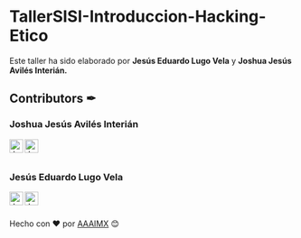 # TallerSISI-Introduccion-Hacking-Etico
Este taller ha sido elaborado por **Jesús Eduardo Lugo Vela** y **Joshua Jesús Avilés Interián.**

## Contributors ✒

<section id="section-joshua">
  <h3>Joshua Jesús Avilés Interián</h3>
  <a href="https://www.linkedin.com/in/joshaviles/">
    <img align="left" alt="Joshua's LinkedIn" width="24px" src="https://cdn.jsdelivr.net/npm/simple-icons@v3/icons/linkedin.svg" />
  </a>
  <a href="https://github.com/JJoosh/">
    <img align="left" alt="Joshua's Github" width="24px" src="https://cdn.jsdelivr.net/npm/simple-icons@v3/icons/github.svg" />
  </a>
</section>
<br><br>
<section id="section-jesus">
  <h3>Jesús Eduardo Lugo Vela</h3>
  <a href="https://www.linkedin.com/in/jesus-lugo-vela-1778a2260/">
    <img align="left" alt="Jesús LinkedIn" width="24px" src="https://cdn.jsdelivr.net/npm/simple-icons@v3/icons/linkedin.svg" />
  </a>
  <a href="https://github.com/JESUSLUG/">
    <img align="left" alt="Jesús Github" width="24px" src="https://cdn.jsdelivr.net/npm/simple-icons@v3/icons/github.svg" />
  </a>
</section>

<br><br>
<section id="section-footer">
  <p>Hecho con ❤️ por <a href="https://github.com/aaaimx">AAAIMX</a> 😊</p>
</section>
